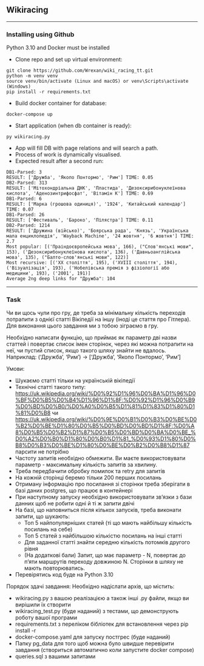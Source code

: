 ## Wikiracing

---
### Installing using Github
Python 3.10 and Docker must be installed

- Clone repo and set up virtual environment:
```shell
git clone https://github.com/Wrexan/wiki_racing_tt.git
python -m venv venv
source venv/bin/activate (Linux and macOS) or venv\Scripts\activate (Windows)
pip install -r requirements.txt
```
- Build docker container for database:
```shell
docker-compose up
```
- Start application (when db container is ready):
```shell
py wikiracing.py
```
- App will fill DB with page relations and will search a path.
- Process of work is dynamically visualised.
- Expected result after a second run:
```shell
DB1-Parsed: 3
RESULT: ['Дружба', 'Якопо Понтормо', 'Рим'] TIME: 0.05
DB2-Parsed: 313
RESULT: ['Мітохондріальна ДНК', 'Пластида', 'Дезоксирибонуклеїнова кислота', 'Аденозинтрифосфат', 'Вітамін K'] TIME: 0.69
DB1-Parsed: 6
RESULT: ['Марка (грошова одиниця)', '1924', 'Китайський календар'] TIME: 0.07
DB1-Parsed: 26
RESULT: ['Фестиваль', 'Бароко', 'Пілястра'] TIME: 0.11
DB2-Parsed: 1214
RESULT: ['Дружина (військо)', 'Боярська рада', 'Князь', 'Українська мала енциклопедія', 'Wayback Machine', '24 жовтня', '6 жовтня'] TIME: 2.7
Most popular: [('Праіндоєвропейська мова', 166), ("Слов'янські мови", 153), ('Дезоксирибонуклеїнова кислота', 136), ('Давньоанглійська мова', 135), ("Балто-слов'янські мови", 122)]
Most recursive: [('XX століття', 195), ('XVIII століття', 194), ('Візуалізація', 193), ('Нобелівська премія з фізіології або медицини', 193), ('2001', 191)]
Average 2ng deep links for "Дружба": 104
```
---

### Task
Чи ви щось чули про гру, де треба за мінімальну кількість переходів потрапити з однієї статті Вікіпедії на іншу (іноді це стаття про Гітлера). Для виконання цього завдання ми з тобою зіграємо в гру.

Необхідно написати функцію, що приймає як параметр дві назви статтей і повертає список імен сторінок, через які можна потрапити на неї, чи пустий список, якщо такого шляху знайти не вдалось.  
Наприклад:
(‘Дружба’, ‘Рим’) -> [‘Дружба’, ‘Якопо Понтормо’, ‘Рим’]

Умови:
+ Шукаємо статті тільки на українській вікіпедії
+ Технічні статті такого типу: https://uk.wikipedia.org/wiki/%D0%92%D1%96%D0%BA%D1%96%D0%BF%D0%B5%D0%B4%D1%96%D1%8F:%D0%92%D1%96%D0%B9%D0%BD%D0%B0/%D0%A0%D0%B5%D1%81%D1%83%D1%80%D1%81%D0%B8 чи https://uk.wikipedia.org/wiki/%D0%9E%D0%B1%D0%B3%D0%BE%D0%B2%D0%BE%D1%80%D0%B5%D0%BD%D0%BD%D1%8F:%D0%A8%D0%B5%D0%B2%D1%87%D0%B5%D0%BD%D0%BA%D0%BE_%D0%A2%D0%B0%D1%80%D0%B0%D1%81_%D0%93%D1%80%D0%B8%D0%B3%D0%BE%D1%80%D0%BE%D0%B2%D0%B8%D1%87 парсити не потрібно
+ Частоту запитів необхідно обмежити. Ви маєте використовувати параметр - максимальну кількість запитів за хвилину.
+ Треба передбачити обробку помилок та retry для запитів
+ На кожній сторінці беремо тільки 200 перших посилань
+ Отриману інформацію про посилання зі сторінки треба зберігати в базі даних postgres, що працює в контейнері
+ При наступному запуску необхідно використовувати зв’язки з бази данних щоб не робити одні й ті ж запити двічі
+ На базі, що наповниться після кількох запусків, треба виконати запити, що шукають:
  + Топ 5 найпопулярніших статей (ті що мають найбільшу кількість посилань на себе)
  + Топ 5 статей з найбільшою кількістю посилань на інші статті
  + Для заданної статті знайти середню кількість потомків другого рівня
  + (На додаткові бали) Запит, що має параметр - N, повертає до п’яти маршрутів переходу довжиною N. Сторінки в шляху не мають повторюватись.
+ Перевірятись код буде на Python 3.10


Порядок здачі завдання:
Необхідно надіслати архів, що містить:
+ wikiracing.py з вашою реалізацією а також інші .py файли, якщо ви вирішили їх створити
+ wikiracing_test.py (буде наданий)  з тестами, що демонструють роботу вашої програми
+ requirements.txt з переліком бібліотек для встановлення через pip install -r
+ docker-compose.yaml для запуску постгрес (буде наданий)
+ Папку pg_data для того щоб можна було швидше перевірити завдання (створиться автоматично коли запустите docker compose)
+ queries.sql з вашими запитами
